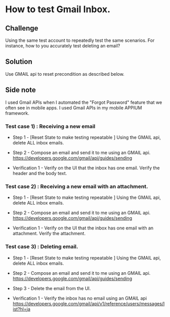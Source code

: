 # How to test Gmail Inbox. 
 
## Challenge 
Using the same test account to repeatedly test the same scenarios.  For instance, how to you accurately test deleting an email? 


## Solution 
Use GMAIL api to reset precondition as described below.  

## Side note
I used Gmail APIs when I automated the "Forgot Password" feature that we often see in mobile apps.  I used Gmail APIs in my mobile APPIUM framework. 


### Test case 1) :  Receiving a new email  

- Step 1 -  [Reset State to make testing repeatable ] Using the GMAIL api, delete ALL inbox emails. 
- Step 2 -  Compose an email and send it to me using an GMAIL api.  
https://developers.google.com/gmail/api/guides/sending

- Verification 1 - Verify on the UI that the inbox has one email. Verify the header and the body text.  


### Test case 2) :  Receiving a new email with an attachment. 

- Step 1 -  [Reset State to make testing repeatable ] Using the GMAIL api, delete ALL inbox emails. 
- Step 2 -  Compose an email and send it to me using an GMAIL api.  
https://developers.google.com/gmail/api/guides/sending

- Verification 1 - Verify  on the UI that the inbox has one email with an attachment.  Verify the attachment. 


### Test case 3) :  Deleting email.

- Step 1 -  [Reset State to make testing repeatable ] Using the GMAIL api, delete ALL inbox emails. 
- Step 2 -  Compose an email and send it to me using an GMAIL api.  
https://developers.google.com/gmail/api/guides/sending
- Step 3 - Delete the email from the UI. 

- Verification 1 - Verify the inbox has no email using an GMAIL api https://developers.google.com/gmail/api/v1/reference/users/messages/list?hl=ja


